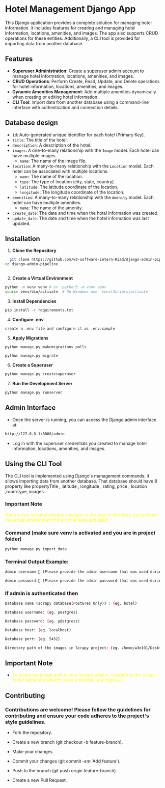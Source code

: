 # Hotel Management Django App
This Django application provides a complete solution for managing hotel information. It includes features for creating and managing hotel information, locations, amenities, and images. The app also supports CRUD operations for these entities. Additionally, a CLI tool is provided for importing data from another database.

## Features

- **Superuser Administration**: Create a superuser admin account to manage hotel information, locations, amenities, and images.
- **CRUD Operations**: Perform Create, Read, Update, and Delete operations for hotel information, locations, amenities, and images.
- **Dynamic Amenities Management**: Add multiple amenities dynamically when creating or editing hotel information.
- **CLI Tool**: Import data from another database using a command-line interface with authentication and connection details.
## Database design
- `id`: Auto-generated unique identifier for each hotel (Primary Key).
- `title`: The title of the hotel.
- `description`: A description of the hotel.
- `images`: A one-to-many relationship with the `Image` model. Each hotel can have multiple images.
  - `name`: The name of the image file.
- `location`: A many-to-many relationship with the `Location` model. Each hotel can be associated with multiple locations.
  - `name`: The name of the location.
  - `type`: The type of location (city, state, country).
  - `latitude`: The latitude coordinate of the location.
  - `longitude`: The longitude coordinate of the location.
- `amenities`: A many-to-many relationship with the `Amenity` model. Each hotel can have multiple amenities.
  - `name`: The name of the amenity.
- `create_date`: The date and time when the hotel information was created.
- `update_date`: The date and time when the hotel information was last updated.        
## Installation
1. **Clone the Repository**
 ```bash
   git clone https://github.com/w3-software-intern-Riad/django-admin-pipeline.git
cd django-admin-pipeline
   
   ```
   2. **Create a Virtual Environment**
   ```bash
   python -m venv venv # or  python3 -m venv venv
source venv/bin/activate  # On Windows use `venv\Scripts\activate`
```
 3. **Install Dependencies**

 ```bash
 pip install -r requirements.txt
```
4. **Configure .env**
```bash
create a .env file and configure it as .env.sample
```
 5. **Apply Migrations**



 ```bash
 python manage.py makemigrations polls
 
 python manage.py migrate
 ```

 6. **Create a Superuser**

 ```bash
 python manage.py createsuperuser
 ```
 7. **Run the Development Server**
 ```bash 
 python manage.py runserver
 ```
 ## Admin Interface
 - Once the server is running, you can access the Django admin interface at:
 ```bash
 http://127.0.0.1:8000/admin
 ```
 - Log in with the superuser credentials you created to manage hotel information, locations, amenities, and images.
 ## Using the CLI Tool
The CLI tool is implemented using Django's management commands. It allows importing data from another database. That database should have 8 property like propertyTitle , latitude , longitude , rating, price , location ,roomType, images
### Important Note
<span style="color:yellow">Open a new terminal window, navigate to the project directory, and activate the virtual environment if it is not already activated.</span>

### Command (make sure venv is activated and you are in project folder)
```bash
python manage.py import_data
```
### Terminal Output Example:
```bash
Admin username:👤 [Please provide the admin username that was used during the creation of the superuser account.]
```
```bash
Admin password:🔑 [Please provide the admin password that was used during the creation of the superuser account.]
```
### If admin is authenticated then

```bash
Database name (scrapy database(PostGres Only)) : (eg. hotel)
```
```bash
Database username: (eg. postgres)
```
```bash
Database password: (eg. p@stgress)
```
```bash 
Database host: (eg. localhost)
```
```bash 
Database port: (eg. 5432)
```
```bash 
Directory path of the images in Scrapy project: (eg. /home/w3e101/Desktop/hdd_data/Abdulla-al-riad(intern 8th batch)/Hotel-Scraper/hotelscraper/images)
```
## Important Note

- <span style="color:yellow">To locate the image path in your Scrapy project, navigate to the `images` folder within the project, open a terminal, and type `pwd`.</span>


## Contributing
### Contributions are welcome! Please follow the guidelines for contributing and ensure your code adheres to the project's style guidelines.

 - Fork the repository.

- Create a new branch (git checkout -b feature-branch).
-  Make your changes.
- Commit your changes (git commit -am 'Add feature').
- Push to the branch (git push origin feature-branch).
- Create a new Pull Request.
